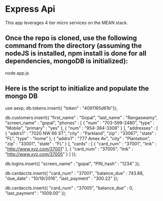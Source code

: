 ﻿# Express Api

This app leverages 4 tier micro services on the MEAN stack.

Once the repo is cloned, use the following command from the directory 
(assuming the nodeJS is installed,
npm install is done for all dependencies,
mongoDB is initialized):
-------------
node app.js


Here is the script to initialize and populate the mongo DB
-------------
use aexp;
db.tokens.insert({ "token" : "4091165d61b"});

db.customers.insert({ "first_name" : "Gopal", "last_name" : "Rangaswamy", "screen_name" : "gopal", "phones" : [ { "num" : "703-599-2480", "type" : "Mobile", "primary" : "yes" }, { "num" : "954-384-3308" } ], "addresses" : [ { "addrs1" : "7020 NW 66 ST", "city" : "Parkland", "zip" : "33067", "state" : "FL", "type" : "home" }, { "addrs1" : "777 Amex Av", "city" : "Plantation", "zip" : "33001", "state" : "FL" } ], "cards" : [ { "card_num" : "37001", "link" : "http://www.xyz.com/37001" }, { "card_num" : "37005", "link" : "http://www.xyz.com/37005" } ] });

db.logins.insert({ "screen_name" : "gopal", "PIN_hash" : "1234" });

db.cardaccts.insert({ "card_num" : "37001", "balance_due" : 743.88, "due_date" : "10/19/2016", "last_payment" : "300.22" });

db.cardaccts.insert({  "card_num" : "37005", "balance_due" : 0, "last_payment" : "1009.00" });



